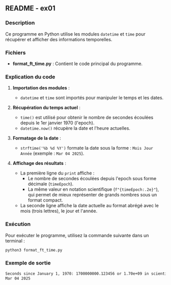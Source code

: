 ## **README - ex01**

### **Description**
Ce programme en Python utilise les modules `datetime` et `time` pour récupérer et afficher des informations temporelles.

### **Fichiers**
- **format_ft_time.py** : Contient le code principal du programme.

### **Explication du code**
1. **Importation des modules** :
   - `datetime` et `time` sont importés pour manipuler le temps et les dates.

2. **Récupération du temps actuel** :
   - `time()` est utilisé pour obtenir le nombre de secondes écoulées depuis le 1er janvier 1970 (l'epoch).
   - `datetime.now()` récupère la date et l'heure actuelles.

3. **Formatage de la date** :
   - `strftime('%b %d %Y')` formate la date sous la forme : `Mois Jour Année` (exemple : `Mar 04 2025`).

4. **Affichage des résultats** :
   - La première ligne du `print` affiche :
     - Le nombre de secondes écoulées depuis l'epoch sous forme décimale (`timeEpoch`).
     - La même valeur en notation scientifique (`f"{timeEpoch:.2e}"`), qui permet de mieux représenter de grands nombres sous un format compact.
   - La seconde ligne affiche la date actuelle au format abrégé avec le mois (trois lettres), le jour et l'année.

### **Exécution**
Pour exécuter le programme, utilisez la commande suivante dans un terminal :
```bash
python3 format_ft_time.py
```

### **Exemple de sortie**
```bash
Seconds since January 1, 1970: 1700000000.123456 or 1.70e+09 in scientific notation
Mar 04 2025
```

